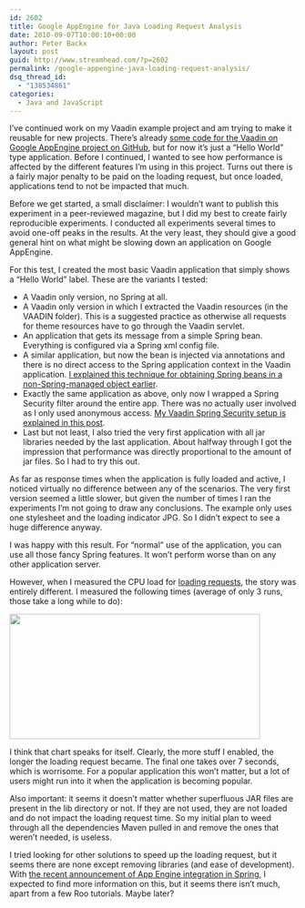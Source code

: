 ```yaml
---
id: 2602
title: Google AppEngine for Java Loading Request Analysis
date: 2010-09-07T10:00:10+00:00
author: Peter Backx
layout: post
guid: http://www.streamhead.com/?p=2602
permalink: /google-appengine-java-loading-request-analysis/
dsq_thread_id:
  - "138534861"
categories:
  - Java and JavaScript
---
```

I&#8217;ve continued work on my Vaadin example project and am trying to make it reusable for new projects. There&#8217;s already <a title="Vaadin Engine - sample Vaadin project on Google AppEngine" href="http://github.com/pbackx/Vaadin-Engine" target="_blank">some code for the Vaadin on Google AppEngine project on GitHub</a>, but for now it&#8217;s just a &#8220;Hello World&#8221; type application. Before I continued, I wanted to see how performance is affected by the different features I&#8217;m using in this project. Turns out there is a fairly major penalty to be paid on the loading request, but once loaded, applications tend to not be impacted that much.

<!--more-->Before we get started, a small disclaimer: I wouldn&#8217;t want to publish this experiment in a peer-reviewed magazine, but I did my best to create fairly reproducible experiments. I conducted all experiments several times to avoid one-off peaks in the results. At the very least, they should give a good general hint on what might be slowing down an application on Google AppEngine.

For this test, I created the most basic Vaadin application that simply shows a &#8220;Hello World&#8221; label. These are the variants I tested:

  * A Vaadin only version, no Spring at all.
  * A Vaadin only version in which I extracted the Vaadin resources (in the VAADIN folder). This is a suggested practice as otherwise all requests for theme resources have to go through the Vaadin servlet.
  * An application that gets its message from a simple Spring bean. Everything is configured via a Spring xml config file.
  * A similar application, but now the bean is injected via annotations and there is no direct access to the Spring application context in the Vaadin application. <a title="Obtaining Services and Repositories in Vaadin" href="http://www.streamhead.com/services-vaadin/" target="_blank">I explained this technique for obtaining Spring beans in a non-Spring-managed object earlier</a>.
  * Exactly the same application as above, only now I wrapped a Spring Security filter around the entire app. There was no actually user involved as I only used anonymous access. <a title="Spring Security and Vaadin" href="http://www.streamhead.com/spring-security-vaadin/" target="_blank">My Vaadin Spring Security setup is explained in this post</a>.
  * Last but not least, I also tried the very first application with all jar libraries needed by the last application. About halfway through I got the impression that performance was directly proportional to the amount of jar files. So I had to try this out.

As far as response times when the application is fully loaded and active, I noticed virtually no difference between any of the scenarios. The very first version seemed a little slower, but given the number of times I ran the experiments I&#8217;m not going to draw any conclusions. The example only uses one stylesheet and the loading indicator JPG. So I didn&#8217;t expect to see a huge difference anyway.

I was happy with this result. For &#8220;normal&#8221; use of the application, you can use all those fancy Spring features. It won&#8217;t perform worse than on any other application server.

However, when I measured the CPU load for <a title="Google App Engine for Java Loading Request" href="http://www.streamhead.com/app-engine-loading-requests/" target="_blank">loading requests</a>, the story was entirely different. I measured the following times (average of only 3 runs, those take a long while to do):

<img class="alignnone" title="AppEngine Loading Request measurements" src="http://chart.apis.google.com/chart?chxl=1:|minimal+Vaadin+app|resources+unpacked|all+libraries|Spring+injection|Annotation|Spring+Security&chxp=1,5.5,4.5,3.5,2.5,1.5,0.5&chxr=0,6,7500|1,0,6&chxt=x,y&chbh=a&chs=440x220&cht=bhs&chco=4D89F9&chds=0,7500&chd=t:3384,3360,3359,4432,5236,7310&chdl=cpu_ms&chtt=Loading+request" alt="" width="440" height="220" />

I think that chart speaks for itself. Clearly, the more stuff I enabled, the longer the loading request became. The final one takes over 7 seconds, which is worrisome. For a popular application this won&#8217;t matter, but a lot of users might run into it when the application is becoming popular.

Also important: it seems it doesn&#8217;t matter whether superfluous JAR files are present in the lib directory or not. If they are not used, they are not loaded and do not impact the loading request time. So my initial plan to weed through all the dependencies Maven pulled in and remove the ones that weren&#8217;t needed, is useless.

I tried looking for other solutions to speed up the loading request, but it seems there are none except removing libraries (and ease of development). With <a title="Spring adds GWT and Google App Engine integration" href="http://www.springsource.org/node/2595" target="_blank">the recent announcement of App Engine integration in Spring</a>, I expected to find more information on this, but it seems there isn&#8217;t much, apart from a few Roo tutorials. Maybe later?

<!-- AddThis Advanced Settings generic via filter on the_content -->

<!-- AddThis Share Buttons generic via filter on the_content -->